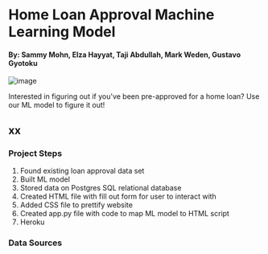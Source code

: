 # Home Loan Approval Machine Learning Model
#### By: Sammy Mohn, Elza Hayyat, Taji Abdullah, Mark Weden, Gustavo Gyotoku
![image](https://user-images.githubusercontent.com/95598645/174203857-771a128f-7b9c-4c69-abc6-6745f965f692.png)

Interested in figuring out if you've been pre-approved for a home loan? Use our ML model to figure it out!

## xx

### Project Steps
1. Found existing loan approval data set
2. Built ML model 
3. Stored data on Postgres SQL relational database
4. Created HTML file with fill out form for user to interact with
5. Added CSS file to prettify website
6. Created app.py file with code to map ML model to HTML script
7. Heroku

### Data Sources
